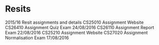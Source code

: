 # Resits
2015/16 Resit assignments and details
CS25010
	Assignment
		Website
CS26410
	Assignment
		Quiz
	Exam
		24/08/2016
CS26110
	Assignment
		Report
	Exam
		22/08/2016
CS25210
	Assignment
		Website
CS27020	
	Assignment
		Normalisation
	Exam
		17/08/2016

